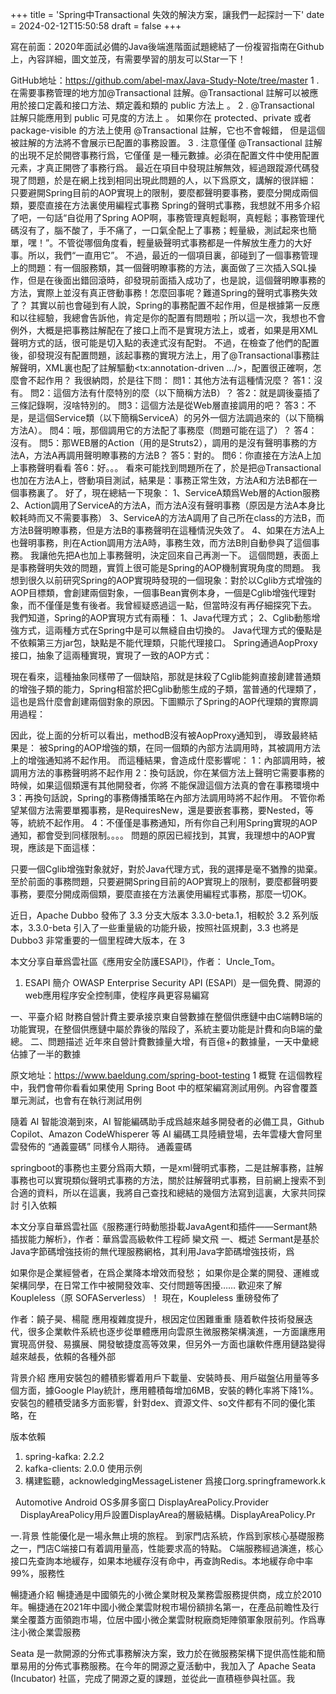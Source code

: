 
+++
title = 'Spring中Transactional 失效的解決方案，讓我們一起探討一下'
date = 2024-02-12T15:50:58
draft = false
+++
<!--more-->寫在前面：2020年面試必備的Java後端進階面試題總結了一份複習指南在Github上，內容詳細，圖文並茂，有需要學習的朋友可以Star一下！
GitHub地址：https://github.com/abel-max/Java-Study-Note/tree/master
1 .在需要事務管理的地方加@Transactional 註解。@Transactional 註解可以被應用於接口定義和接口方法、類定義和類的 public 方法上 。
2 . @Transactional 註解只能應用到 public 可見度的方法上 。 如果你在 protected、private 或者 package-visible 的方法上使用 @Transactional 註解，它也不會報錯， 但是這個被註解的方法將不會展示已配置的事務設置。
3 . 注意僅僅 @Transactional 註解的出現不足於開啓事務行爲，它僅僅 是一種元數據。必須在配置文件中使用配置元素，才真正開啓了事務行爲。
最近在項目中發現註解無效，經過跟蹤源代碼發現了問題，於是在網上找到相同出現此問題的人，以下爲原文，講解的很詳細：
只要避開Spring目前的AOP實現上的限制，要麼都聲明要事務，要麼分開成兩個類，要麼直接在方法裏使用編程式事務
Spring的聲明式事務，我想就不用多介紹了吧，一句話“自從用了Spring AOP啊，事務管理真輕鬆啊，真輕鬆；事務管理代碼沒有了，腦不酸了，手不痛了，一口氣全配上了事務；輕量級，測試起來也簡單，嘿！”。不管從哪個角度看，輕量級聲明式事務都是一件解放生產力的大好事。所以，我們“一直用它”。
不過，最近的一個項目裏，卻碰到了一個事務管理上的問題：有一個服務類，其一個聲明瞭事務的方法，裏面做了三次插入SQL操作，但是在後面出錯回滾時，卻發現前面插入成功了，也是說，這個聲明瞭事務的方法，實際上並沒有真正啓動事務！怎麼回事呢？難道Spring的聲明式事務失效了？
其實以前也會碰到有人說，Spring的事務配置不起作用，但是根據第一反應和以往經驗，我總會告訴他，肯定是你的配置有問題啦；所以這一次，我想也不會例外，大概是把事務註解配在了接口上而不是實現方法上，或者，如果是用XML聲明方式的話，很可能是切入點的表達式沒有配對。
不過，在檢查了他們的配置後，卻發現沒有配置問題，該起事務的實現方法上，用了@Transactional事務註解聲明，XML裏也配了註解驅動<tx:annotation-driven …/>，配置很正確啊，怎麼會不起作用？
我很納悶，於是往下問：
問1：其他方法有這種情況麼？
答1：沒有。
問2：這個方法有什麼特別的麼（以下簡稱方法B）？
答2：就是調後臺插了三條記錄啊，沒啥特別的。
問3：這個方法是從Web層直接調用的吧？
答3：不是，是這個Service類（以下簡稱ServiceA）的另外一個方法調過來的（以下簡稱方法A）。
問4：哦，那個調用它的方法配了事務麼（問題可能在這了）？
答4：沒有。
問5：那WEB層的Action（用的是Struts2），調用的是沒有聲明事務的方法A，方法A再調用聲明瞭事務的方法B？
答5：對的。
問6：你直接在方法A上加上事務聲明看看
答6：好。。。
看來可能找到問題所在了，於是把@Transactional也加在方法A上，啓動項目測試，結果是：事務正常生效，方法A和方法B都在一個事務裏了。
好了，現在總結一下現象：
1、ServiceA類爲Web層的Action服務
2、Action調用了ServiceA的方法A，而方法A沒有聲明事務（原因是方法A本身比較耗時而又不需要事務）
3、ServiceA的方法A調用了自己所在class的方法B，而方法B聲明瞭事務，但是方法B的事務聲明在這種情況失效了。
4、如果在方法A上也聲明事務，則在Action調用方法A時，事務生效，而方法B則自動參與了這個事務。
我讓他先把A也加上事務聲明，決定回來自己再測一下。
這個問題，表面上是事務聲明失效的問題，實質上很可能是Spring的AOP機制實現角度的問題。
我想到很久以前研究Spring的AOP實現時發現的一個現象：對於以Cglib方式增強的AOP目標類，會創建兩個對象，一個事Bean實例本身，一個是Cglib增強代理對象，而不僅僅是隻有後者。我曾經疑惑過這一點，但當時沒有再仔細探究下去。
我們知道，Spring的AOP實現方式有兩種：
1、Java代理方式；
2、Cglib動態增強方式，這兩種方式在Spring中是可以無縫自由切換的。
Java代理方式的優點是不依賴第三方jar包，缺點是不能代理類，只能代理接口。
Spring通過AopProxy接口，抽象了這兩種實現，實現了一致的AOP方式：

現在看來，這種抽象同樣帶了一個缺陷，那就是抹殺了Cglib能夠直接創建普通類的增強子類的能力，Spring相當於把Cglib動態生成的子類，當普通的代理類了，這也是爲什麼會創建兩個對象的原因。下圖顯示了Spring的AOP代理類的實際調用過程：

因此，從上面的分析可以看出，methodB沒有被AopProxy通知到，
導致最終結果是： 被Spring的AOP增強的類，在同一個類的內部方法調用時，其被調用方法上的增強通知將不起作用。
而這種結果，會造成什麼影響呢：
1：內部調用時，被調用方法的事務聲明將不起作用
2：換句話說，你在某個方法上聲明它需要事務的時候，如果這個類還有其他開發者，你將 不能保證這個方法真的會在事務環境中
3：再換句話說，Spring的事務傳播策略在內部方法調用時將不起作用。
不管你希望某個方法需要單獨事務，是RequiresNew，還是要嵌套事務，要Nested，等等，統統不起作用。
4：不僅僅是事務通知，所有你自己利用Spring實現的AOP通知，都會受到同樣限制。。。。
問題的原因已經找到，其實，我理想中的AOP實現，應該是下面這樣：

只要一個Cglib增強對象就好，對於Java代理方式，我的選擇是毫不猶豫的拋棄。
至於前面的事務問題，只要避開Spring目前的AOP實現上的限制，要麼都聲明要事務，要麼分開成兩個類，要麼直接在方法裏使用編程式事務，那麼一切OK。


近日，Apache Dubbo 發佈了 3.3 分支大版本 3.3.0-beta.1，相較於 3.2 系列版本，3.3.0-beta 引入了一些重量級的功能升級，按照社區規劃，3.3 也將是 Dubbo3 非常重要的一個里程碑大版本，在 3




本文分享自華爲雲社區《應用安全防護ESAPI》，作者： Uncle_Tom。
1. ESAPI 簡介
OWASP Enterprise Security API (ESAPI）是一個免費、開源的web應用程序安全控制庫，使程序員更容易編寫




一、平臺介紹
財務自營計費主要承接京東自營數據在整個供應鏈中由C端轉B端的功能實現，在整個供應鏈中屬於靠後的階段了，系統主要功能是計費和向B端的彙總。
二、問題描述
近年來自營計費數據量大增，有百億+的數據量，一天中彙總佔據了一半的數據




原文地址：https://www.baeldung.com/spring-boot-testing
1 概覽
在這個教程中，我們會帶你看看如果使用 Spring Boot 中的框架編寫測試用例。內容會覆蓋單元測試，也會有在執行測試用例




隨着 AI 智能浪潮到來，AI 智能編碼助手成爲越來越多開發者的必備工具，Github Copilot、Amazon CodeWhisperer 等 AI 編碼工具陸續登場，去年雲棲大會阿里雲發佈的 “通義靈碼” 同樣令人期待。
通義靈碼




springboot的事務也主要分爲兩大類，一是xml聲明式事務，二是註解事務，註解事務也可以實現類似聲明式事務的方法，關於註解聲明式事務，目前網上搜索不到合適的資料，所以在這裏，我將自己查找和總結的幾個方法寫到這裏，大家共同探討
引入依賴




本文分享自華爲雲社區《服務運行時動態掛載JavaAgent和插件——Sermant熱插拔能力解析》，作者：華爲雲高級軟件工程師 欒文飛
一、概述
Sermant是基於Java字節碼增強技術的無代理服務網格，其利用Java字節碼增強技術，爲




如果你是企業經營者，在爲企業降本增效而發愁；
如果你是企業的開發、運維或架構同學，在日常工作中被開發效率、交付問題等困擾…… 歡迎來了解 Koupleless（原 SOFAServerless）！
現在，Koupleless 重磅發佈了




作者：饒子昊、楊龍
應用複雜度提升，根因定位困難重重
隨着軟件技術發展迭代，很多企業軟件系統也逐步從單體應用向雲原生微服務架構演進，一方面讓應用實現高併發、易擴展、開發敏捷度高等效果，但另外一方面也讓軟件應用鏈路變得越來越長，依賴的各種外部




背景介紹
應用安裝包的體積影響着用戶下載量、安裝時長、用戶磁盤佔用量等多個方面，據Google Play統計，應用體積每增加6MB，安裝的轉化率將下降1%。
安裝包的體積受諸多方面影響，針對dex、資源文件、so文件都有不同的優化策略，在




版本依賴
1. spring-kafka: 2.2.2
2. kafka-clients: 2.0.0
使用示例
1. 構建監聽，acknowledgingMessageListener 爲接口org.springframework.k




 
Automotive Android OS多屏多窗口
DisplayAreaPolicy.Provider
    DisplayAreaPolicy用戶設置DisplayArea的層級結構。DisplayAreaPolicy.Pr




一.背景
性能優化是一場永無止境的旅程。
到家門店系統，作爲到家核心基礎服務之一，門店C端接口有着調用量高，性能要求高的特點。
C端服務經過演進，核心接口先查詢本地緩存，如果本地緩存沒有命中，再查詢Redis。本地緩存命中率99%，服務性




暢捷通介紹
暢捷通是中國領先的小微企業財稅及業務雲服務提供商，成立於2010年。暢捷通在2021年中國小微企業雲財稅市場份額排名第一，在產品前瞻性及行業全覆蓋方面領跑市場，位居中國小微企業雲財稅廠商矩陣領軍象限前列。作爲專注小微企業雲服務




Seata 是一款開源的分佈式事務解決方案，致力於在微服務架構下提供高性能和簡單易用的分佈式事務服務。在今年的開源之夏活動中，我加入了 Apache Seata (Incubator) 社區，完成了開源之夏的課題，並從此一直積極參與社區。我

